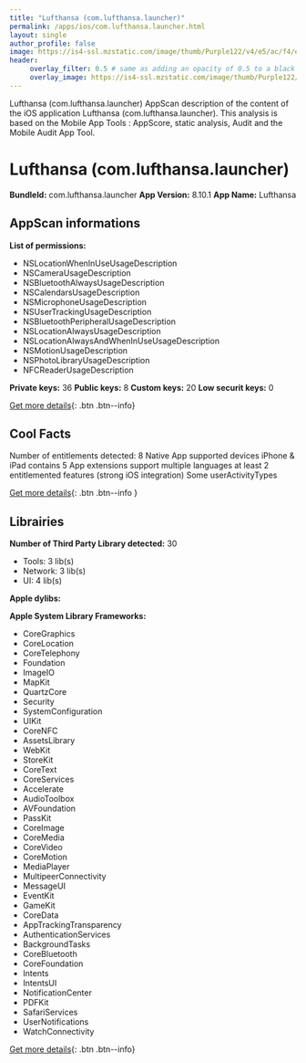 ```yaml
---
title: "Lufthansa (com.lufthansa.launcher)"
permalink: /apps/ios/com.lufthansa.launcher.html
layout: single
author_profile: false
image: https://is4-ssl.mzstatic.com/image/thumb/Purple122/v4/e5/ac/f4/e5acf435-3d0d-4cb0-a6ed-701f1091572a/AppIcon-1x_U007emarketing-0-7-0-85-220.png/512x512bb.jpg
header: 
     overlay_filter: 0.5 # same as adding an opacity of 0.5 to a black background
     overlay_image: https://is4-ssl.mzstatic.com/image/thumb/Purple122/v4/e5/ac/f4/e5acf435-3d0d-4cb0-a6ed-701f1091572a/AppIcon-1x_U007emarketing-0-7-0-85-220.png/512x512bb.jpg
---
```

Lufthansa (com.lufthansa.launcher) AppScan description of the content of the iOS application Lufthansa (com.lufthansa.launcher). This analysis is based on the Mobile App Tools : AppScore, static analysis, Audit and the Mobile Audit App Tool.

# Lufthansa (com.lufthansa.launcher)

**BundleId:** com.lufthansa.launcher
**App Version:** 8.10.1
**App Name:** Lufthansa


## AppScan informations 

**List of permissions:** 
- NSLocationWhenInUseUsageDescription
- NSCameraUsageDescription
- NSBluetoothAlwaysUsageDescription
- NSCalendarsUsageDescription
- NSMicrophoneUsageDescription
- NSUserTrackingUsageDescription
- NSBluetoothPeripheralUsageDescription
- NSLocationAlwaysUsageDescription
- NSLocationAlwaysAndWhenInUseUsageDescription
- NSMotionUsageDescription
- NSPhotoLibraryUsageDescription
- NFCReaderUsageDescription
  
  
**Private keys:** 36
**Public keys:** 8
**Custom keys:** 20
**Low securit keys:** 0
  
[Get more details](/pricing.html){: .btn .btn--info}

## Cool Facts

Number of entitlements detected: 8
Native App
supported devices iPhone & iPad
contains 5 App extensions
support multiple languages
at least 2 entitlemented features (strong iOS integration)
Some userActivityTypes
  
[Get more details](/pricing.html){: .btn .btn--info }

## Librairies 
**Number of Third Party Library detected:** 30
- Tools: 3 lib(s)
- Network: 3 lib(s)
- UI: 4 lib(s)


**Apple dylibs:**


**Apple System Library Frameworks:**
- CoreGraphics
- CoreLocation
- CoreTelephony
- Foundation
- ImageIO
- MapKit
- QuartzCore
- Security
- SystemConfiguration
- UIKit
- CoreNFC
- AssetsLibrary
- WebKit
- StoreKit
- CoreText
- CoreServices
- Accelerate
- AudioToolbox
- AVFoundation
- PassKit
- CoreImage
- CoreMedia
- CoreVideo
- CoreMotion
- MediaPlayer
- MultipeerConnectivity
- MessageUI
- EventKit
- GameKit
- CoreData
- AppTrackingTransparency
- AuthenticationServices
- BackgroundTasks
- CoreBluetooth
- CoreFoundation
- Intents
- IntentsUI
- NotificationCenter
- PDFKit
- SafariServices
- UserNotifications
- WatchConnectivity


  
[Get more details](/pricing.html){: .btn .btn--info}

